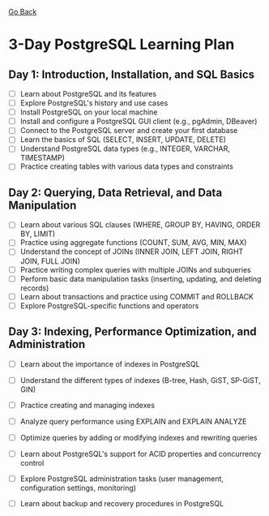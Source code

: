 [Go Back](readme.md)

# 3-Day PostgreSQL Learning Plan

## Day 1: Introduction, Installation, and SQL Basics

- [ ] Learn about PostgreSQL and its features
- [ ] Explore PostgreSQL's history and use cases
- [ ] Install PostgreSQL on your local machine
- [ ] Install and configure a PostgreSQL GUI client (e.g., pgAdmin, DBeaver)
- [ ] Connect to the PostgreSQL server and create your first database
- [ ] Learn the basics of SQL (SELECT, INSERT, UPDATE, DELETE)
- [ ] Understand PostgreSQL data types (e.g., INTEGER, VARCHAR, TIMESTAMP)
- [ ] Practice creating tables with various data types and constraints

## Day 2: Querying, Data Retrieval, and Data Manipulation

- [ ] Learn about various SQL clauses (WHERE, GROUP BY, HAVING, ORDER BY, LIMIT)
- [ ] Practice using aggregate functions (COUNT, SUM, AVG, MIN, MAX)
- [ ] Understand the concept of JOINs (INNER JOIN, LEFT JOIN, RIGHT JOIN, FULL JOIN)
- [ ] Practice writing complex queries with multiple JOINs and subqueries
- [ ] Perform basic data manipulation tasks (inserting, updating, and deleting records)
- [ ] Learn about transactions and practice using COMMIT and ROLLBACK
- [ ] Explore PostgreSQL-specific functions and operators

## Day 3: Indexing, Performance Optimization, and Administration

- [ ] Learn about the importance of indexes in PostgreSQL
- [ ] Understand the different types of indexes (B-tree, Hash, GiST, SP-GiST, GIN)
- [ ] Practice creating and managing indexes
- [ ] Analyze query performance using EXPLAIN and EXPLAIN ANALYZE
- [ ] Optimize queries by adding or modifying indexes and rewriting queries
- [ ] Learn about PostgreSQL's support for ACID properties and concurrency control
- [ ] Explore PostgreSQL administration tasks (user management, configuration settings, monitoring)
- [ ] Learn about backup and recovery procedures in PostgreSQL

